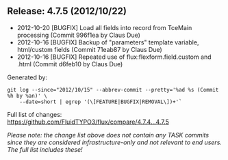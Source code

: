 ## Release: 4.7.5 (2012/10/22)

* 2012-10-20 [BUGFIX] Load all fields into record from TceMain processing (Commit 996f1ea by Claus Due)
* 2012-10-16 [BUGFIX] Backup of "parameters" template variable, html/custom fields (Commit 71eab87 by Claus Due)
* 2012-10-16 [BUGFIX] Repeated use of flux:flexform.field.custom and .html (Commit d6feb10 by Claus Due)

Generated by:

```
git log --since="2012/10/15" --abbrev-commit --pretty='%ad %s (Commit %h by %an)' \
    --date=short | egrep '(\[FEATURE|BUGFIX|REMOVAL\])+'`
```

Full list of changes: https://github.com/FluidTYPO3/flux/compare/4.7.4...4.7.5

*Please note: the change list above does not contain any TASK commits since they are considered 
infrastructure-only and not relevant to end users. The full list includes these!*

